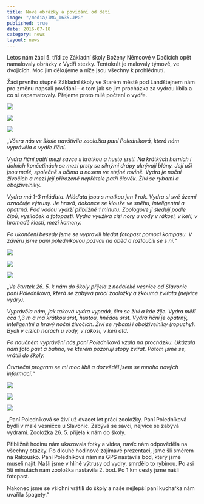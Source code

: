```yaml
---
title: Nové obrázky a povídání od dětí
image: "/media/IMG_1635.JPG"
published: true
date: 2016-07-18
category: news
layout: news
---
```

Letos nám žáci 5. tříd ze Základní školy Boženy Němcové v Dačicích opět
namalovaly obrázky z Vydří stezky. Tentokrát je malovaly týmově, ve
dvojicích. Moc jim děkujeme a níže jsou všechny k prohlédnutí.

Žáci prvního stupně Základní školy ve Starém městě pod Landštejnem nám
pro změnu napsali povídání – o tom jak se jim procházka za vydrou líbila
a co si zapamatovaly. Přejeme proto milé počtení o vydře.

![](/media/IMG_1642.JPG)

![](/media/IMG_1641.JPG)

![](/media/IMG_1640.JPG)

*„Včera nás ve škole navštívila zooložka paní Poledníková, která nám
vyprávěla o vydře říční.*

*Vydra říční patří mezi savce s krátkou a husto srstí. Na krátkých
horních i dolních končetinách se mezi prsty se silnými drápy ukrývají
blány. Její uši jsou malé, společně s očima a nosem ve stejné
rovině. Vydra je noční živočich a mezi její přirozené nepřátele patří
člověk. Živí se rybami a obojživelníky.*

*Vydra má 1-3 mláďata. Mláďata jsou s matkou jen 1 rok. Vydra si své
území označuje výtrusy. Je hravá, dokonce se klouže ve sněhu,
inteligentní a opatrná. Pod vodou vydrží přibližně 1 minutu. Zoologové
ji sledují podle čipů, vysílaček a fotopastí. Vydra využívá cizí nory u
vody v rákosí, v keři, v hromadě klestí, mezi kameny.*

*Po ukončení besedy jsme se vypravili hledat fotopast pomocí kompasu. V
závěru jsme paní poledníkovou pozvali na oběd a rozloučili se s ní.“*

![](/media/IMG_1639.JPG)

![](/media/IMG_1638.JPG)

![](/media/IMG_1634.JPG)

*„Ve čtvrtek 26. 5. k nám do školy přijela z nedaleké vesnice od
Slavonic paní Poledníková, která se zabývá prací zooložky a zkoumá
zvířata (nejvíce vydry).*

*Vyprávěla nám, jak taková vydra vypadá, čím se živí a kde žije. Vydra
měří cca 1,3 m a má krátkou srst, hustou, hnědou srst. Vydra říční je
opatrný, inteligentní a hravý noční živočich. Živí se rybami i
obojživelníky (ropuchy). Bydlí v cizích norách u vody, v rákosí, v keři
atd.*

*Po naučném vyprávění nás paní Poledníková vzala na procházku. Ukázala
nám foto past a bahno, ve kterém pozorují stopy zvířat. Potom jsme se,
vrátili do školy.*

*Čtvrteční program se mi moc líbil a dozvěděl jsem se mnoho nových
informací.“*

![](/media/IMG_1633.JPG)

![](/media/IMG_1632.JPG)

![](/media/IMG_1637.JPG)

„Paní Poledníková se živí už dvacet let prácí zooložky. Paní
Poledníková bydlí v malé vesničce u Slavonic. Zabývá se savci, nejvíce
se zabývá vydrami. Zooložka 26. 5. přijela k nám do školy.

Přibližně hodinu nám ukazovala fotky a videa, navíc nám odpověděla na
všechny otázky. Po dlouhé hodinové zajímavé prezentaci, jsme šli směrem
na Rakousko. Paní Poledníková nám na GPS nastavila bod, který jsme
museli najít. Našli jsme v hlíně výtrusy od vydry, smrdělo to rybinou.
Po asi 5ti minutách nám zooložka nastavila 2. bod. Po 1 km cesty jsme
našli fotopast.

Nakonec jsme se všichni vrátili do školy a naše nejlepší paní kuchařka nám uvařila špagety.“
